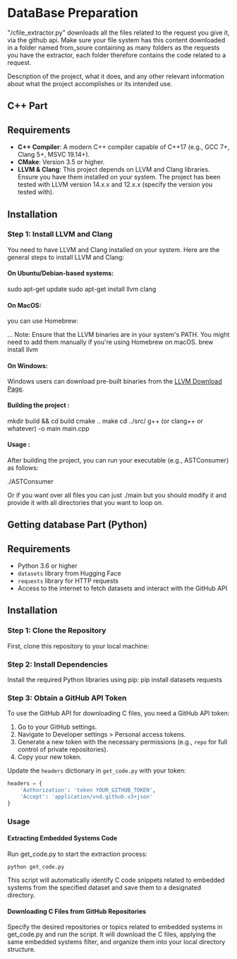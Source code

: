 # DataBase Preparation
"/cfile_extractor.py" downloads all the files related to the request you give it, via the github api. Make sure your file system has this content downloaded in a folder named from_soure containing as many folders as the requests you have the extractor, each folder therefore contains the code related to a request.

Description of the project, what it does, and any other relevant information about what the project accomplishes or its intended use.

## C++ Part
## Requirements

- **C++ Compiler**: A modern C++ compiler capable of C++17 (e.g., GCC 7+, Clang 5+, MSVC 19.14+).
- **CMake**: Version 3.5 or higher.
- **LLVM & Clang**: This project depends on LLVM and Clang libraries. Ensure you have them installed on your system. The project has been tested with LLVM version 14.x.x and 12.x.x (specify the version you tested with).

## Installation

### Step 1: Install LLVM and Clang

You need to have LLVM and Clang installed on your system. Here are the general steps to install LLVM and Clang:

#### On Ubuntu/Debian-based systems:

sudo apt-get update
sudo apt-get install llvm clang


#### On MacOS:
you can use Homebrew:

... Note: Ensure that the LLVM binaries are in your system's PATH. You might need to add them manually if you're using Homebrew on macOS.
brew install llvm


#### On Windows:
Windows users can download pre-built binaries from the [LLVM Download Page](https://releases.llvm.org/download.html).


#### Building the project :

mkdir build && cd build
cmake ..
make 
cd ../src/
g++ (or clang++ or whatever) -o main main.cpp

#### Usage : 

After building the project, you can run your executable (e.g., ASTConsumer) as follows:

./ASTConsumer <input-file>

Or if you want over all files you can just ./main but you should modify it and provide it with all directories that you want to loop on.

## Getting database Part (Python)
## Requirements

- Python 3.6 or higher
- `datasets` library from Hugging Face
- `requests` library for HTTP requests
- Access to the internet to fetch datasets and interact with the GitHub API

## Installation

### Step 1: Clone the Repository

First, clone this repository to your local machine:

### Step 2: Install Dependencies

Install the required Python libraries using pip:
pip install datasets requests

### Step 3: Obtain a GitHub API Token

To use the GitHub API for downloading C files, you need a GitHub API token:

1. Go to your GitHub settings.
2. Navigate to Developer settings > Personal access tokens.
3. Generate a new token with the necessary permissions (e.g., `repo` for full control of private repositories).
4. Copy your new token.

Update the `headers` dictionary in `get_code.py` with your token:

```python
headers = {
    'Authorization': 'token YOUR_GITHUB_TOKEN',
    'Accept': 'application/vnd.github.v3+json'
}
```

### Usage

#### Extracting Embedded Systems Code
Run get_code.py to start the extraction process:
```
python get_code.py
```

This script will automatically identify C code snippets related to embedded systems from the specified dataset and save them to a designated directory.

#### Downloading C Files from GitHub Repositories
Specify the desired repositories or topics related to embedded systems in get_code.py and run the script. It will download the C files, applying the same embedded systems filter, and organize them into your local directory structure.
